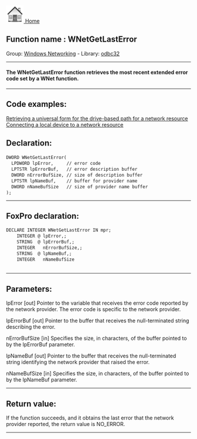 [<img src="../../images/home.png"> Home ](https://github.com/VFPX/Win32API)  

## Function name : WNetGetLastError
Group: [Windows Networking](../../functions_group.md#Windows_Networking)  -  Library: [odbc32](../../../libraries.md#odbc32)  
***  


#### The WNetGetLastError function retrieves the most recent extended error code set by a WNet function. 
***  


## Code examples:
[Retrieving a universal form for the drive-based path for a network resource](../../samples/sample_317.md)  
[Connecting a local device to a network resource](../../samples/sample_318.md)  

## Declaration:
```foxpro  
DWORD WNetGetLastError(
  LPDWORD lpError,     // error code
  LPTSTR lpErrorBuf,   // error description buffer
  DWORD nErrorBufSize, // size of description buffer
  LPTSTR lpNameBuf,    // buffer for provider name
  DWORD nNameBufSize   // size of provider name buffer
);  
```  
***  


## FoxPro declaration:
```foxpro  
DECLARE INTEGER WNetGetLastError IN mpr;
	INTEGER @ lpError,;
	STRING  @ lpErrorBuf,;
	INTEGER   nErrorBufSize,;
	STRING  @ lpNameBuf,;
	INTEGER   nNameBufSize
  
```  
***  


## Parameters:
lpError 
[out] Pointer to the variable that receives the error code reported by the network provider. The error code is specific to the network provider. 

lpErrorBuf 
[out] Pointer to the buffer that receives the null-terminated string describing the error. 

nErrorBufSize 
[in] Specifies the size, in characters, of the buffer pointed to by the lpErrorBuf parameter.

lpNameBuf 
[out] Pointer to the buffer that receives the null-terminated string identifying the network provider that raised the error. 

nNameBufSize 
[in] Specifies the size, in characters, of the buffer pointed to by the lpNameBuf parameter.  
***  


## Return value:
If the function succeeds, and it obtains the last error that the network provider reported, the return value is NO_ERROR.   
***  

